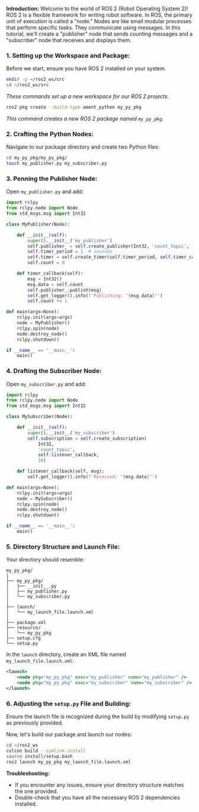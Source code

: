**Introduction:** 
Welcome to the world of ROS 2 (Robot Operating System 2)! ROS 2 is a flexible framework for writing robot software. In ROS, the primary unit of execution is called a "node." Nodes are like small modular processes that perform specific tasks. They communicate using messages. In this tutorial, we'll create a "publisher" node that sends counting messages and a "subscriber" node that receives and displays them.

### **1. Setting up the Workspace and Package:**

Before we start, ensure you have ROS 2 installed on your system.

```bash
mkdir -p ~/ros2_ws/src
cd ~/ros2_ws/src
```
*These commands set up a new workspace for our ROS 2 projects.*

```bash
ros2 pkg create --build-type ament_python my_py_pkg
```
*This command creates a new ROS 2 package named `my_py_pkg`.*

### **2. Crafting the Python Nodes:**

Navigate to our package directory and create two Python files:

```bash
cd my_py_pkg/my_py_pkg/
touch my_publisher.py my_subscriber.py
```

### **3. Penning the Publisher Node:**

Open `my_publisher.py` and add:

```python
import rclpy
from rclpy.node import Node
from std_msgs.msg import Int32

class MyPublisher(Node):

    def __init__(self):
        super().__init__('my_publisher')
        self.publisher_ = self.create_publisher(Int32, 'count_topic', 10)
        self.timer_period = 1  # seconds
        self.timer = self.create_timer(self.timer_period, self.timer_callback)
        self.count = 0

    def timer_callback(self):
        msg = Int32()
        msg.data = self.count
        self.publisher_.publish(msg)
        self.get_logger().info(f'Publishing: "{msg.data}"')
        self.count += 1

def main(args=None):
    rclpy.init(args=args)
    node = MyPublisher()
    rclpy.spin(node)
    node.destroy_node()
    rclpy.shutdown()

if __name__ == '__main__':
    main()
```

### **4. Drafting the Subscriber Node:**

Open `my_subscriber.py` and add:

```python
import rclpy
from rclpy.node import Node
from std_msgs.msg import Int32

class MySubscriber(Node):

    def __init__(self):
        super().__init__('my_subscriber')
        self.subscription = self.create_subscription(
            Int32,
            'count_topic',
            self.listener_callback,
            10)

    def listener_callback(self, msg):
        self.get_logger().info(f'Received: "{msg.data}"')

def main(args=None):
    rclpy.init(args=args)
    node = MySubscriber()
    rclpy.spin(node)
    node.destroy_node()
    rclpy.shutdown()

if __name__ == '__main__':
    main()
```

### **5. Directory Structure and Launch File:**

Your directory should resemble:

```
my_py_pkg/
│
├── my_py_pkg/
│   ├── __init__.py
│   ├── my_publisher.py
│   └── my_subscriber.py
│
├── launch/
│   └── my_launch_file.launch.xml
│
├── package.xml
├── resource/
│   └── my_py_pkg
├── setup.cfg
└── setup.py
```

In the `launch` directory, create an XML file named `my_launch_file.launch.xml`:

```xml
<launch>
    <node pkg="my_py_pkg" exec="my_publisher" name="my_publisher" />
    <node pkg="my_py_pkg" exec="my_subscriber" name="my_subscriber" />
</launch>
```

### **6. Adjusting the `setup.py` File and Building:**

Ensure the launch file is recognized during the build by modifying `setup.py` as previously provided.

Now, let's build our package and launch our nodes:

```bash
cd ~/ros2_ws
colcon build --symlink-install
source install/setup.bash
ros2 launch my_py_pkg my_launch_file.launch.xml
```

**Troubleshooting:**
- If you encounter any issues, ensure your directory structure matches the one provided.
- Double-check that you have all the necessary ROS 2 dependencies installed.
